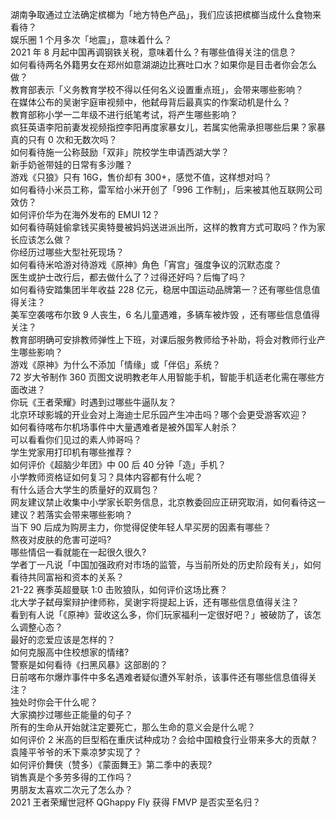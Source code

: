 湖南争取通过立法确定槟榔为「地方特色产品」，我们应该把槟榔当成什么食物来看待？  
娱乐圈 1 个月多次「地震」，意味着什么？  
2021 年 8 月起中国再调钢铁关税，意味着什么？有哪些值得关注的信息？  
如何看待两名外籍男女在郑州如意湖湖边比赛吐口水？如果你是目击者你会怎么做？  
教育部表示「义务教育学校不得以任何名义设置重点班」，会带来哪些影响？  
在媒体公布的吴谢宇庭审视频中，他弑母背后最真实的作案动机是什么？  
教育部称小学一二年级不进行纸笔考试，将产生哪些影响？  
疯狂英语李阳前妻发视频指控李阳再度家暴女儿，若属实他需承担哪些后果？家暴真的只有 0 次和无数次吗？  
如何看待施一公称鼓励「双非」院校学生申请西湖大学？  
新手奶爸带娃的日常有多沙雕？  
游戏《只狼》只有 16G，售价却有 300+，感觉不值，这样想对吗？  
如何看待小米员工称，雷军给小米开创了「996 工作制」，后来被其他互联网公司效仿？  
如何评价华为在海外发布的 EMUI 12？  
如何看待萌娃偷拿钱买奥特曼被妈妈送进派出所，这样的教育方式可取吗？作为家长应该怎么做？  
你经历过哪些大型社死现场？  
如何看待米哈游对待游戏《原神》角色「宵宫」强度争议的沉默态度？  
医生或护士改行后，都去做什么了？过得还好吗？后悔了吗？  
如何看待安踏集团半年收益 228 亿元，稳居中国运动品牌第一？还有哪些信息值得关注？  
美军空袭喀布尔致 9 人丧生，6 名儿童遇难，多辆车被炸毁 ，还有哪些信息值得关注？  
教育部明确可安排教师弹性上下班，对课后服务教师给予补助，将会对教师行业产生哪些影响？  
游戏《原神》为什么不添加「情缘」或「伴侣」系统？  
72 岁大爷制作 360 页图文说明教老年人用智能手机，智能手机适老化需在哪些方面改进？  
你玩《王者荣耀》时遇到过哪些牛逼队友？  
北京环球影城的开业会对上海迪士尼乐园产生冲击吗？哪个会更受游客欢迎？  
如何看待喀布尔机场事件中大量遇难者是被外国军人射杀？  
可以看看你们见过的素人帅哥吗？  
学生党家用打印机有哪些推荐？  
如何评价《超脑少年团》中 00 后 40 分钟「造」手机？  
小学教师资格证如何复习？具体内容都有什么呢？  
有什么适合大学生的质量好的双肩包？  
网友建议禁止收集中小学家长职务信息，北京教委回应正研究取消，如何看待这一建议？若落实会带来哪些影响？  
当下 90 后成为购房主力，你觉得促使年轻人早买房的因素有哪些？  
熬夜对皮肤的危害可逆吗?  
哪些情侣一看就能在一起很久很久?  
学者丁一凡说「中国加强政府对市场的监管，与当前所处的历史阶段有关」，如何看待共同富裕和资本的关系？  
21-22 赛季英超曼联 1:0 击败狼队，如何评价这场比赛？  
北大学子弑母案辩护律师称，吴谢宇将提起上诉，还有哪些信息值得关注？  
看到有人说「《原神》营收这么多，你们玩家福利一定很好吧？」被破防了，该怎么调整心态？  
最好的恋爱应该是怎样的？  
如何克服高中住校想家的情绪?  
警察是如何看待《扫黑风暴》这部剧的？  
日前喀布尔爆炸事件中多名遇难者疑似遭外军射杀，该事件还有哪些信息值得关注？  
独处时你会干什么呢？  
大家摘抄过哪些正能量的句子？  
所有的生命从开始就注定要死亡，那么生命的意义会是什么呢？  
如何评价 2 米高的巨型稻在重庆试种成功？会给中国粮食行业带来多大的贡献？袁隆平爷爷的禾下乘凉梦实现了？  
如何评价舞侠（赞多）《蒙面舞王》第二季中的表现?  
销售真是个多劳多得的工作吗？  
男朋友太喜欢二次元了怎么办？  
2021 王者荣耀世冠杯 QGhappy Fly 获得 FMVP 是否实至名归？  
